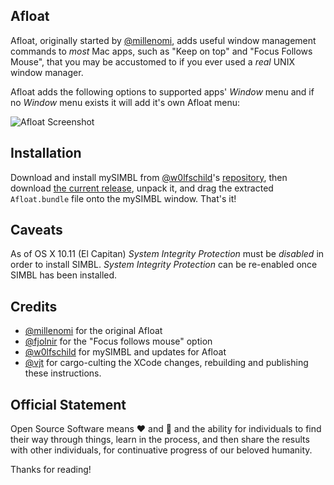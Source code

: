 Afloat
------

Afloat, originally started by [@millenomi][], adds useful window management
commands to _most_ Mac apps, such as "Keep on top" and "Focus Follows Mouse",
that you may be accustomed to if you ever used a _real_ UNIX window manager.

Afloat adds the following options to supported apps' _Window_ menu and if no _Window_ menu exists it will add it's own Afloat menu:

![Afloat Screenshot][afloat-screenie]


Installation
------------

Download and install mySIMBL from [@w0lfschild][]'s [repository][simbl-repo],
then download [the current release][current-binary], unpack it, and drag the
extracted `Afloat.bundle` file onto the mySIMBL window. That's it!

Caveats
-------

As of OS X 10.11 (El Capitan) _System Integrity Protection_ must be _disabled_ in order to install SIMBL. _System Integrity Protection_ can be re-enabled once SIMBL has been installed.

Credits
-------

* [@millenomi][] for the original Afloat
* [@fjolnir][] for the "Focus follows mouse" option
* [@w0lfschild][] for mySIMBL and updates for Afloat
* [@vjt][] for cargo-culting the XCode changes, rebuilding and publishing
  these instructions.

Official Statement
------------------

Open Source Software means :heart: and :beers: and the ability for
individuals to find their way through things, learn in the process, and then
share the results with other individuals, for continuative progress of our
beloved humanity.

Thanks for reading!

[afloat-screenie]: https://raw.githubusercontent.com/vjt/afloat/master/screenshot.png
[simbl-repo]: https://github.com/w0lfschild/mySIMBL
[current-binary]: https://github.com/w0lfschild/afloat/tree/master/build

[@millenomi]: https://github.com/millenomi
[@fjolnir]: https://github.com/fjolnir
[@w0lfschild]: https://github.com/w0lfschild
[@vjt]: https://github.com/vjt
